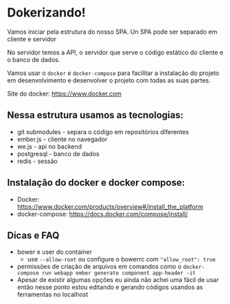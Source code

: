 # Dokerizando!

Vamos iniciar pela estrutura do nosso SPA.
Un SPA pode ser separado em cliente e servidor

No servidor temos a API, o servidor que serve o código estático do cliente e o banco de dados.

Vamos usar o `docker` e `docker-compose` para facilitar a instalação do projeto em desenvolvimento e desenvolver o projeto com todas as suas partes.

Site do docker: https://www.docker.com

## Nessa estrutura usamos as tecnologias:

- git submodules - separa o código em repositórios diferentes
- ember.js       - cliente no navegador
- we.js          - api no backend
- postgresql     - banco de dados
- redis          - sessão

## Instalação do docker e docker compose:

- Docker: https://www.docker.com/products/overview#/install_the_platform
- docker-compose: https://docs.docker.com/compose/install/

## Dicas e FAQ

- bower e user do container 
  - use `--allow-root` ou configure o bowerrc com `"allow_root": true`
- permissões de criação de arquivos em comandos como o `docker-compose run webapp ember generate component app-header -it`
 - Apesar de existir algumas opções eu ainda não achei uma fácil de usar então nesse ponto estou editando e gerando códigos usandos as ferramentas no localhost
